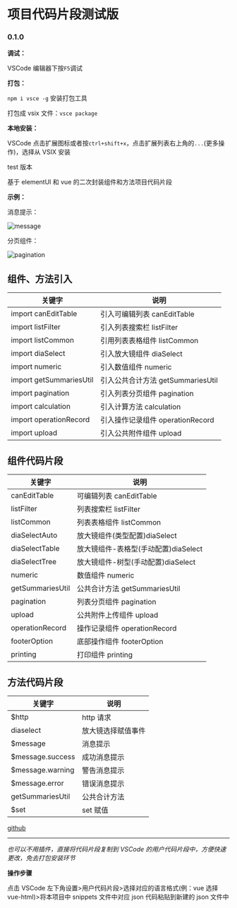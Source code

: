# 项目代码片段测试版

### 0.1.0

**调试：**

VSCode 编辑器下按`F5`调试

**打包：**

`npm i vsce -g` 安装打包工具

打包成 vsix 文件：`vsce package`

**本地安装：**

VSCode 点击扩展图标或者按`ctrl+shift+x`，点击扩展列表右上角的`...`(更多操作)，选择从 VSIX 安装

test 版本

基于 elementUI 和 vue 的二次封装组件和方法项目代码片段

**示例：**

消息提示：

![message](https://uploader.shimo.im/f/kFb7fEFdUUEOGcNQ.gif)

分页组件：

![pagination](https://uploader.shimo.im/f/xswbeM3s8CFDg3vh.gif)

## 组件、方法引入

| 关键字                  | 说明                              |
| ----------------------- | --------------------------------- |
| import canEditTable     | 引入可编辑列表 canEditTable       |
| import listFilter       | 引入列表搜索栏 listFilter         |
| import listCommon       | 引用列表表格组件 listCommon       |
| import diaSelect        | 引入放大镜组件 diaSelect          |
| import numeric          | 引入数值组件 numeric              |
| import getSummariesUtil | 引入公共合计方法 getSummariesUtil |
| import pagination       | 引入列表分页组件 pagination       |
| import calculation      | 引入计算方法 calculation          |
| import operationRecord  | 引入操作记录组件 operationRecord  |
| import upload           | 引入公共附件组件 upload           |

## 组件代码片段

| 关键字           | 说明                                 |
| ---------------- | ------------------------------------ |
| canEditTable     | 可编辑列表 canEditTable              |
| listFilter       | 列表搜索栏 listFilter                |
| listCommon       | 列表表格组件 listCommon              |
| diaSelectAuto    | 放大镜组件(类型配置)diaSelect        |
| diaSelectTable   | 放大镜组件-表格型(手动配置)diaSelect |
| diaSelectTree    | 放大镜组件-树型(手动配置)diaSelect   |
| numeric          | 数值组件 numeric                     |
| getSummariesUtil | 公共合计方法 getSummariesUtil        |
| pagination       | 列表分页组件 pagination              |
| upload           | 公共附件上传组件 upload              |
| operationRecord  | 操作记录组件 operationRecord         |
| footerOption     | 底部操作组件 footerOption            |
| printing         | 打印组件 printing                    |

## 方法代码片段

| 关键字            | 说明               |
| ----------------- | ------------------ |
| \$http            | http 请求          |
| diaselect         | 放大镜选择赋值事件 |
| \$message         | 消息提示           |
| \$message.success | 成功消息提示       |
| \$message.warning | 警告消息提示       |
| \$message.error   | 错误消息提示       |
| getSummariesUtil  | 公共合计方法       |
| \$set             | set 赋值           |

[github](https://github.com/zjy012110/vsco-dome)

---

_也可以不用插件，直接将代码片段复制到 VSCode 的用户代码片段中，方便快速更改，免去打包安装环节_

**操作步骤**

点击 VSCode 左下角设置>用户代码片段>选择对应的语言格式(例：vue 选择 vue-html)>将本项目中 snippets 文件中对应 json 代码粘贴到新建的 json 文件中
